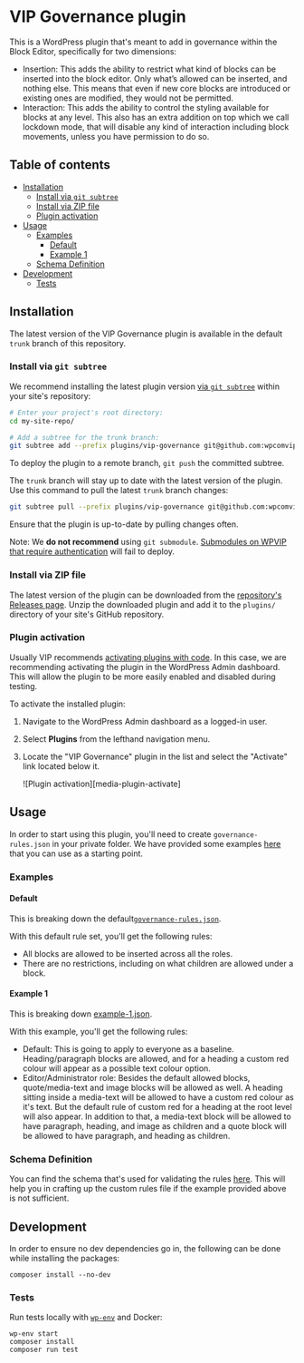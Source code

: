 # VIP Governance plugin

This is a WordPress plugin that's meant to add in governance within the Block Editor, specifically for two dimensions:

- Insertion: This adds the ability to restrict what kind of blocks can be inserted into the block editor. Only what’s allowed can be inserted, and nothing else. This means that even if new core blocks are introduced or existing ones are modified, they would not be permitted.
- Interaction: This adds the ability to control the styling available for blocks at any level. This also has an extra addition on top which we call lockdown mode, that will disable any kind of interaction including block movements, unless you have permission to do so.

## Table of contents

- [Installation](#installation)
	- [Install via `git subtree`](#install-via-git-subtree)
	- [Install via ZIP file](#install-via-zip-file)
	- [Plugin activation](#plugin-activation)
- [Usage](#usage)
    - [Examples](#examples)
        - [Default](#default)
        - [Example 1](#example-1)
    - [Schema Definition](#schema-definition)    
- [Development](#development)
	- [Tests](#tests)

## Installation

The latest version of the VIP Governance plugin is available in the default `trunk` branch of this repository.

### Install via `git subtree`

We recommend installing the latest plugin version [via `git subtree`][wpvip-plugin-subtrees] within your site's repository:

```bash
# Enter your project's root directory:
cd my-site-repo/

# Add a subtree for the trunk branch:
git subtree add --prefix plugins/vip-governance git@github.com:wpcomvip/vip-governance-plugin.git trunk --squash
```

To deploy the plugin to a remote branch, `git push` the committed subtree.

The `trunk` branch will stay up to date with the latest version of the plugin. Use this command to pull the latest `trunk` branch changes:

```bash
git subtree pull --prefix plugins/vip-governance git@github.com:wpcomvip/vip-governance-plugin.git trunk --squash
```

Ensure that the plugin is up-to-date by pulling changes often.

Note: We **do not recommend** using `git submodule`. [Submodules on WPVIP that require authentication][wpvip-plugin-submodules] will fail to deploy.

### Install via ZIP file

The latest version of the plugin can be downloaded from the [repository's Releases page][repo-releases]. Unzip the downloaded plugin and add it to the `plugins/` directory of your site's GitHub repository.

### Plugin activation

Usually VIP recommends [activating plugins with code][wpvip-plugin-activate]. In this case, we are recommending activating the plugin in the WordPress Admin dashboard. This will allow the plugin to be more easily enabled and disabled during testing.

To activate the installed plugin:

1. Navigate to the WordPress Admin dashboard as a logged-in user.
2. Select **Plugins** from the lefthand navigation menu.
3. Locate the "VIP Governance" plugin in the list and select the "Activate" link located below it.

    ![Plugin activation][media-plugin-activate]

## Usage

In order to start using this plugin, you'll need to create `governance-rules.json` in your private folder. We have provided some examples [here][repo-examples] that you can use as a starting point.

### Examples

#### Default

This is breaking down the default[`governance-rules.json`][repo-default-example].

With this default rule set, you'll get the following rules:

- All blocks are allowed to be inserted across all the roles. 
- There are no restrictions, including on what children are allowed under a block.

#### Example 1

This is breaking down [example-1.json][repo-example-1]. 

With this example, you'll get the following rules:

- Default: This is going to apply to everyone as a baseline. Heading/paragraph blocks are allowed, and for a heading a custom red colour will appear as a possible text colour option.
- Editor/Administrator role: Besides the default allowed blocks, quote/media-text and image blocks will be allowed as well. A heading sitting inside a media-text will be allowed to have a custom red colour as it's text. But the default rule of custom red for a heading at the root level will also appear. In addition to that, a media-text block will be allowed to have paragraph, heading, and image as children and a quote block will be allowed to have paragraph, and heading as children.

### Schema Definition

You can find the schema that's used for validating the rules [here][repo-schema-location]. This will help you in crafting up the custom rules file if the example provided above is not sufficient.

## Development

In order to ensure no dev dependencies go in, the following can be done while installing the packages:

```
composer install --no-dev
```

### Tests

Run tests locally with [`wp-env`][wp-env] and Docker:

```
wp-env start
composer install
composer run test
```

<!-- Links -->
[repo-default-example]: governance-rules.json
[repo-schema-location]: governance-schema.json
[repo-examples]: docs/examples
[repo-example-1]: docs/examples/example-1.json
[repo-issue-create]: https://github.com/wpcomvip/vip-governance-plugin/issues/new/choose
[repo-releases]: https://github.com/wpcomvip/vip-governance-plugin/releases
[vip-go-mu-plugins]: https://github.com/Automattic/vip-go-mu-plugins/
[wp-env]: https://developer.wordpress.org/block-editor/reference-guides/packages/packages-env/
[wpvip-page-cache]: https://docs.wpvip.com/technical-references/caching/page-cache/
[wpvip-plugin-activate]: https://docs.wpvip.com/how-tos/activate-plugins-through-code/
[wpvip-plugin-submodules]: https://docs.wpvip.com/technical-references/plugins/installing-plugins-best-practices/#h-submodules
[wpvip-plugin-subtrees]: https://docs.wpvip.com/technical-references/plugins/installing-plugins-best-practices/#h-subtrees
